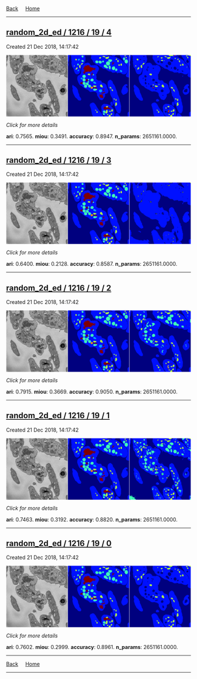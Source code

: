 
[Back](..)&nbsp;&nbsp;&nbsp;&nbsp;&nbsp;[Home](https://leapmanlab.github.io/snapshots)

---

<div class="summary"><a href="4"><h2>random_2d_ed / 1216 / 19 / 4</h2></a><p>Created 21 Dec 2018, 14:17:42
</p><a href="4"><img src="4/media/summary.png" align="center"></a><p>
<i>Click for more details</i>
</p></div>

**ari**: 0.7565. **miou**: 0.3491. **accuracy**: 0.8947. **n_params**: 2651161.0000. 

---

<div class="summary"><a href="3"><h2>random_2d_ed / 1216 / 19 / 3</h2></a><p>Created 21 Dec 2018, 14:17:42
</p><a href="3"><img src="3/media/summary.png" align="center"></a><p>
<i>Click for more details</i>
</p></div>

**ari**: 0.6400. **miou**: 0.2128. **accuracy**: 0.8587. **n_params**: 2651161.0000. 

---

<div class="summary"><a href="2"><h2>random_2d_ed / 1216 / 19 / 2</h2></a><p>Created 21 Dec 2018, 14:17:42
</p><a href="2"><img src="2/media/summary.png" align="center"></a><p>
<i>Click for more details</i>
</p></div>

**ari**: 0.7915. **miou**: 0.3669. **accuracy**: 0.9050. **n_params**: 2651161.0000. 

---

<div class="summary"><a href="1"><h2>random_2d_ed / 1216 / 19 / 1</h2></a><p>Created 21 Dec 2018, 14:17:42
</p><a href="1"><img src="1/media/summary.png" align="center"></a><p>
<i>Click for more details</i>
</p></div>

**ari**: 0.7463. **miou**: 0.3192. **accuracy**: 0.8820. **n_params**: 2651161.0000. 

---

<div class="summary"><a href="0"><h2>random_2d_ed / 1216 / 19 / 0</h2></a><p>Created 21 Dec 2018, 14:17:42
</p><a href="0"><img src="0/media/summary.png" align="center"></a><p>
<i>Click for more details</i>
</p></div>

**ari**: 0.7602. **miou**: 0.2999. **accuracy**: 0.8961. **n_params**: 2651161.0000. 

---

[Back](..)&nbsp;&nbsp;&nbsp;&nbsp;&nbsp;[Home](https://leapmanlab.github.io/snapshots)

---